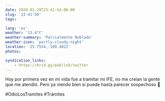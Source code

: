 ```yaml
---
date: 2020-01-29T23:41:54-06:00
slug: '23-41-50'
tags:

lang: 'es'
weather: '13.4°C'
weather-summary: 'Parcialmente Nublado'
weather-icon: 'partly-cloudy-night'
location: '25.7554,-100.4022'
photos:

syndication_links:
    - https://brid.gy/publish/twitter
---
```

Hoy por primera vez en mi vida fue a tramitar mi IFE, no me creían la gente que me atendió. Pero ya viendo bien si puede hasta parecer sospechoso 🤨

#OdioLosTramites
#Trámites